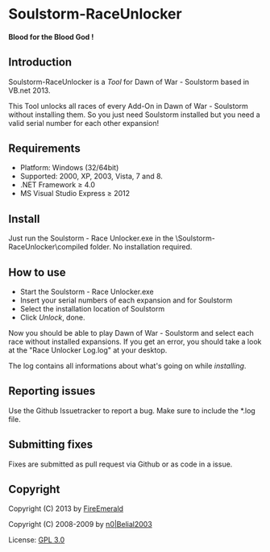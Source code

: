 ﻿# Soulstorm-RaceUnlocker
#### Blood for the Blood God !

## Introduction

Soulstorm-RaceUnlocker is a *Tool* for Dawn of War - Soulstorm based in VB.net 2013.

This Tool unlocks all races of every Add-On in Dawn of War - Soulstorm without installing them.
So you just need Soulstorm installed but you need a valid serial number for each other expansion!


## Requirements

+ Platform: Windows (32/64bit)
+ Supported: 2000, XP, 2003, Vista, 7 and 8.
+ .NET Framework ≥ 4.0
+ MS Visual Studio Express ≥ 2012


## Install

Just run the Soulstorm - Race Unlocker.exe in the \Soulstorm-RaceUnlocker\compiled folder.
No installation required.


## How to use

- Start the Soulstorm - Race Unlocker.exe
- Insert your serial numbers of each expansion and for Soulstorm
- Select the installation location of Soulstorm
- Click *Unlock*, done.

Now you should be able to play Dawn of War - Soulstorm and select each race without installed expansions.
If you get an error, you should take a look at the "Race Unlocker Log.log" at your desktop.

The log contains all informations about what's going on while *installing*.


## Reporting issues

Use the Github Issuetracker to report a bug. Make sure to include the *.log file.


## Submitting fixes

Fixes are submitted as pull request via Github or as code in a issue.


## Copyright

Copyright (C) 2013 by [FireEmerald](https://github.com/FireEmerald)

Copyright (C) 2008-2009 by [n0|Belial2003](http://dow.4players.de/forum/index.php?page=User&userID=10286&s=4d85aca336eaa03924c488f8e7e6ed7cd7389caa)


License: [GPL 3.0](http://www.gnu.org/licenses/)
